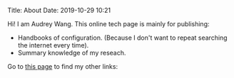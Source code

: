 Title: About
Date: 2019-10-29 10:21

Hi! I am Audrey Wang. This online tech page is mainly for publishing:

- Handbooks of configuration. (Because I don't want to repeat searching the internet every time).
- Summary knowledge of my reseach.


Go to [this page]({filename}/other_links.md) to find my other links:

<br />
